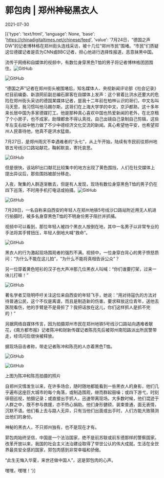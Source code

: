 # 郭包肉 | 郑州神秘黑衣人

2021-07-30

[{'type': 'text/html', 'language': None, 'base': 'https://chinadigitaltimes.net/chinese/feed', 'value': '7月24日，“德国之声DW”的记者博林格在郑州街头连线采访，被十几位“郑州市民”围堵。“市民”们质疑这位德媒记者是否为CNN或BBC记者，担心他进行选择性报道，恶意抹黑中国。

流传于网络和自媒体的视频中，有数位身穿黑色T恤的男子将记者博林格团团围住。![GitHub](https://s.w.org/images/core/emoji/13.1.0/72x72/1f447-1f3fd.png)

![GitHub](https://chinadigitaltimes.net/chinese/files/2021/07/post-668943-6103ac5aa26b8.)

“德国之声”记者在郑州街头被围堵后，知名媒体人、央视新闻评论部《社会记录》栏目前编委、新浪网前副总编石扉客在自媒体上发声：这个冒着比洪水还要大的危险在郑州街头采访的德国某媒体记者，是我十二年前在柏林认识的哥们，中文名叫马天思，我习惯叫他马踢尔斯。这哥们在上海大学学的中文，京沪都熟，这十多年来长居中国为多家德媒打工。他是那种真心喜欢中国也热爱新闻的老外，在北京租了个小房子，也不成家，助理都舍不得认真找，自己出镜自己录制自己剪辑，这些年左支右绌中勉力做了不少中德经济文化交流的新闻。真心希望他平安，也希望郑州人民善待他，他真不是洪水猛兽。

7月27日，是郑州雨灾不幸遇难者的“头七”，从上午开始，陆续有市民前往郑州地铁五号线沙口路站献花，鞠躬默哀，寄托哀思。

![GitHub](https://chinadigitaltimes.net/chinese/files/2021/07/post-668943-6103ac5d2d396.)

但是很快，该站B1出口献花比较集中的地方出现了黄色围挡，人们在社交媒体上提出异议后，那些围挡被部分移走。

入夜，聚集的人群逐渐散去，但是有人发现，现场有数位身穿黑色T恤的男子仍在四下巡荡，不时用手机打电话或拍摄。![GitHub](https://s.w.org/images/core/emoji/13.1.0/72x72/1f447-1f3fd.png)

![GitHub](https://chinadigitaltimes.net/chinese/files/2021/07/post-668943-6103ac5f1536b.)

7月28日，一名自称来自西安的年轻人在郑州地铁5号线沙口路站附近用无人机进行拍摄时，被多名身穿黑色T恤的不明身份男子阻拦并抓捕。

视频中可以看到，那位年轻人被四个黑衣人按倒在地，其中一名男子以非常专业的手法将其手臂扭压，年轻人倒地大喊“救命”。

![GitHub](https://chinadigitaltimes.net/chinese/files/2021/07/post-668943-6103ac610976e.)

黑衣人的行为激起现场围观者的强烈不满。视频中，一位身穿白背心的男子愤怒质问：“为什么不能在这儿拍”，“为什么不能将真相告诉公众”？

另一位穿着黄色短衫的汉子也大声冲那几位黑衣人叫喊：“你们谁要打架，过来一块儿打嘛！”

![GitHub](https://chinadigitaltimes.net/chinese/files/2021/07/post-668943-6103ac64efbac.gif)

著名学者艾晓明呼吁关注这位来自西安的年轻飞手，她说：“用对待寇仇的方法对待普通公民，这个不仅是离谱，而且是制造新的伤害。要求释放这位青年，送他去医院看伤，他的手臂是不是骨折了？我把话放在这儿，你们这样抓人是抓不完的！”

另据网络自媒体传言，因为拍摄郑州市民在郑州地铁5号线沙口路站向遇难者献花，《南方都市报》记者陈冲和财新传媒记者陈亮先后被郑州南阳路派出所民警带走，经讯问后很快被释放。

据现场目击者称，带走记者陈冲和陈亮的人亦着黑色T恤。

![GitHub](https://chinadigitaltimes.net/chinese/files/2021/07/post-668943-6103ac6828a77.)

![GitHub](https://chinadigitaltimes.net/chinese/files/2021/07/post-668943-6103ac6a38cab.)

上图为陈冲和陈亮拍摄的照片

自郑州灾情发生以来，在许多场合，随时随地都能看到一些黑衣人的身影，他们几乎遍布这座巨大城市的每个角落，或制造围观，继而群起鼓噪；或四下游弋，时刻徘徊巡视，拍摄记录；或直接出手抓人，迅速带离现场。大多数时候，他们混迹于人群之中，既不参与救援，亦不热心捐助。他们身形健硕，装束普通，面无表情，沉默不语。他们看上去与路人无异，只有当他们出面或出手时，人们方能大致猜测出他们的身份。

神秘的黑衣人，不只郑州独有，也不是现在才有。

郭包肉始终坚信，中国是一个法治国家，绝不是前苏联或前东德那样的警察国家。改革开放以来，我国的社会主义法治建设取得了举世公认的伟大成就。生活在全世界最具安全感的国家，郭包肉感到非常幸福和骄傲。

“此生无悔入华夏，来世还做中国人”，这是郭包肉的心声。

嘿嘿，嘿嘿！'}]